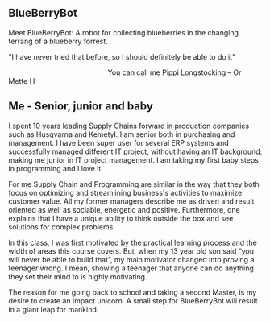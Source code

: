 ## BlueBerryBot

Meet BlueBerryBot: A robot for collecting blueberries in the changing terrang of a blueberry forrest.



"I have never tried that before, so I should definitely be able to do it"

&nbsp;&nbsp;&nbsp;&nbsp;&nbsp;&nbsp;&nbsp;&nbsp;&nbsp;&nbsp;&nbsp;&nbsp;&nbsp;&nbsp;&nbsp;&nbsp;&nbsp;&nbsp;&nbsp;&nbsp;&nbsp;&nbsp;&nbsp;&nbsp;&nbsp;&nbsp;&nbsp;&nbsp;&nbsp;&nbsp;&nbsp;&nbsp;&nbsp;&nbsp;&nbsp;&nbsp;&nbsp;&nbsp;&nbsp;&nbsp;&nbsp;&nbsp;&nbsp;&nbsp;&nbsp;&nbsp;&nbsp;&nbsp;&nbsp;&nbsp;You can call me Pippi Longstocking – Or Mette H

## Me - Senior, junior and baby 

I spent 10 years leading Supply Chains forward in production companies such as Husqvarna and Kemetyl. I am senior both in purchasing and management. I have been super user for several ERP systems and successfully managed different IT project, without having an IT background; making me junior in IT project management. I am taking my first baby steps in programming and I love it. 

For me Supply Chain and Programming are similar in the way that they both focus on optimizing and streamlining business's activities to maximize customer value.
All my former managers describe me as driven and result oriented as well as sociable, energetic and positive. Furthermore, one explains that I have a unique ability to think outside the box and see solutions for complex problems.

In this class, I was first motivated by the practical learning process and the width of areas this course covers. But, when my 13 year old son said “you will never be able to build that”, my main motivator changed into proving a teenager wrong. I mean, showing a teenager that anyone can do anything they set their mind to is highly motivating.

The reason for me going back to school and taking a second Master, is my desire to create an impact unicorn. A small step for BlueBerryBot will result in a giant leap for mankind. 



